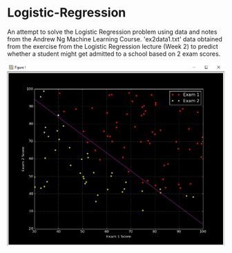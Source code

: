 # Logistic-Regression

An attempt to solve the Logistic Regression problem using data and notes from the Andrew Ng Machine Learning Course.
'ex2data1.txt' data obtained from the exercise from the Logistic Regression lecture (Week 2) to predict whether a student might get admitted to a school based on 2 exam scores.

![Logistic Regression Results](https://github.com/anish03/Logistic-Regression/blob/master/logit.jpg)

